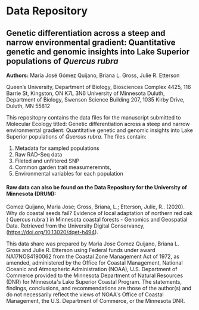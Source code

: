 # Data Repository
## Genetic differentiation across a steep and narrow environmental gradient: Quantitative genetic and genomic insights into Lake Superior populations of *Quercus rubra*

**Authors:** María José Gómez Quijano, Briana L. Gross, Julie R. Etterson

Queen’s University, Department of Biology, Biosciences Complex 4425, 116 Barrie St, Kingston, ON K7L 3N6
University of Minnesota Duluth, Department of Biology, Swenson Science Building 207, 1035 Kirby Drive, Duluth, MN 55812


This repositopry contains the data files for the manuscript submitted to Molecular Ecology titled: Genetic differentiation across a steep and narrow environmental gradient: Quantitative genetic and genomic insights into Lake Superior populations of *Quercus rubra*. 
The files contain:

1. Metadata for sampled populations
2. Raw RAD-Seq data
3. Fileted and unfiltered SNP
4. Common garden trait measumeremnts,
5. Environmental variables for each population


#### Raw data can also be found on the Data Repository for the University of Minnesota (DRUM):

Gomez Quijano, Maria Jose; Gross, Briana, L.; Etterson, Julie, R.. (2020). Why do coastal seeds fail? Evidence of local adaptation of northern red oak ( Quercus rubra ) in Minnesota coastal forests - Genomics and Geospatial Data. Retrieved from the University Digital Conservancy, (https://doi.org/10.13020/dqet-h494).


This data share was prepared by Maria Jose Gomez Quijano, Briana L. Gross and Julie R. Etterson using Federal funds under award NA17NOS4190062 from the Coastal Zone Management Act of 1972, as amended, administered by the Office for Coastal Management, National Oceanic and Atmospheric Administration (NOAA), U.S. Department of Commerce provided to the Minnesota Department of Natural Resources (DNR) for Minnesota's Lake Superior Coastal Program. The statements, findings, conclusions, and recommendations are those of the author(s) and do not necessarily reflect the views of NOAA's Office of Coastal Management, the U.S. Department of Commerce, or the Minnesota DNR.
